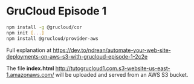 # GruCloud Episode 1

```sh
npm install -g @grucloud/cor
npm init [...]
npm install @grucloud/provider-aws
```

Full explanation at <https://dev.to/ndrean/automate-your-web-site-deployments-on-aws-s3-with-grucloud-episode-1-2c2e>

The file **index.html** <http://tutogrucloud1.com.s3-website-us-east-1.amazonaws.com/> will be uploaded and served from an AWS S3 bucket.
